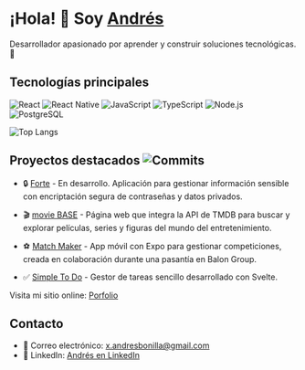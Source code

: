 # ¡Hola! 👋 Soy [Andrés](https://github.com/andres-bonilla)

Desarrollador apasionado por aprender y construir soluciones tecnológicas. 🚀


## Tecnologías principales
![React](https://img.shields.io/badge/React-61DAFB?style=for-the-badge&logo=react&logoColor=white)
![React Native](https://img.shields.io/badge/React%20Native-3C8D99?style=for-the-badge&logo=react&logoColor=white)
![JavaScript](https://img.shields.io/badge/JavaScript-F7DF1E?style=for-the-badge&logo=javascript&logoColor=black)
![TypeScript](https://img.shields.io/badge/TypeScript-3178C6?style=for-the-badge&logo=typescript&logoColor=white)
![Node.js](https://img.shields.io/badge/Node.js-339933?style=for-the-badge&logo=nodedotjs&logoColor=white)
![PostgreSQL](https://img.shields.io/badge/PostgreSQL-4169E1?style=for-the-badge&logo=postgresql&logoColor=white)

![Top Langs](https://github-readme-stats.vercel.app/api/top-langs/?username=andres-bonilla&layout=compact&theme=light)


## Proyectos destacados ![Commits](https://img.shields.io/badge/Commits-160-blue?style=flat-square)
- 🔒 [Forte](https://github.com/andres-bonilla/forte) - En desarrollo. Aplicación para gestionar información sensible con encriptación segura de contraseñas y datos privados.

- 🎬 [movie BASE](https://github.com/andres-bonilla/movie-base) - Página web que integra la API de TMDB para buscar y explorar películas, series y figuras del mundo del entretenimiento.

- ⚽ [Match Maker](https://github.com/andres-bonilla/match-maker) - App móvil con Expo para gestionar competiciones, creada en colaboración durante una pasantía en Balon Group.

- ✅ [Simple To Do](https://github.com/andres-bonilla/simple-to-do) - Gestor de tareas sencillo desarrollado con Svelte.


Visita mi sitio online: [Porfolio](https://andres-bonilla.vercel.app)


## Contacto
- 📧 Correo electrónico: [x.andresbonilla@gmail.com](mailto:x.andresbonilla@gmail.com)
- 🔗 LinkedIn: [Andrés en LinkedIn](https://www.linkedin.com/in/andresbonilla-dev)
